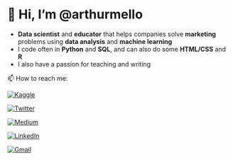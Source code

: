 # 👋 Hi, I’m @arthurmello

- **Data scientist** and **educator** that helps companies solve **marketing** problems using **data analysis** and **machine learning**
- I code often in **Python** and **SQL**, and can also do some **HTML/CSS** and **R**
- I also have a passion for teaching and writing

📫 How to reach me:

  <a href="https://www.kaggle.com/arthurmello"><img src="https://img.shields.io/badge/Kaggle-20BEFF?style=for-the-badge&logo=Kaggle&logoColor=white" alt="Kaggle"></a>
  
  <a href="https://twitter.com/arthurbmello"><img src="https://img.shields.io/badge/Twitter-1DA1F2?style=for-the-badge&logo=twitter&logoColor=white" alt="Twitter"></a>
  
  <a href="https://medium.com/@arthurmello_"><img src="https://img.shields.io/badge/Medium-12100E?style=for-the-badge&logo=medium&logoColor=white" alt="Medium"></a>
  
  <a href="https://www.linkedin.com/in/melloarthur"><img src="https://img.shields.io/badge/LinkedIn-0077B5?style=for-the-badge&logo=linkedin&logoColor=white" alt="LinkedIn"></a>
  
  <a href="mailto:arthur.bmello@gmail.com"><img src="https://img.shields.io/badge/Gmail-D14836?style=for-the-badge&logo=gmail&logoColor=white" alt="Gmail"></a>
  
<!---
arthurmello/arthurmello is a ✨ special ✨ repository because its `README.md` (this file) appears on your GitHub profile.
You can click the Preview link to take a look at your changes.
--->

